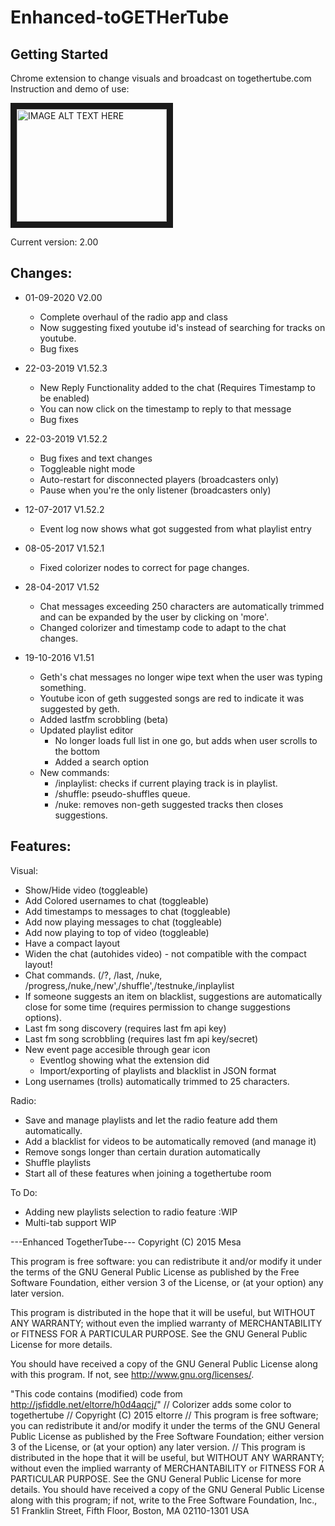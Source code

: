 # Enhanced-toGETHerTube

## Getting Started
Chrome extension to change visuals and broadcast on togethertube.com
Instruction and demo of use:

<a href="http://www.youtube.com/watch?feature=player_embedded&v=k-_7ifroYwc
" target="_blank"><img src="http://img.youtube.com/vi/k-_7ifroYwc/0.jpg" 
alt="IMAGE ALT TEXT HERE" width="240" height="180" border="10" /></a>

Current version:  2.00
## Changes:
* 01-09-2020 V2.00
	* Complete overhaul of the radio app and class
	* Now suggesting fixed youtube id's instead of searching for tracks on youtube.
	* Bug fixes
* 22-03-2019 V1.52.3
	* New Reply Functionality added to the chat (Requires Timestamp to be enabled)
	* You can now click on the timestamp to reply to that message
	* Bug fixes
	
* 22-03-2019 V1.52.2
	* Bug fixes and text changes
	* Toggleable night mode
	* Auto-restart for disconnected players (broadcasters only)
	* Pause when you're the only listener (broadcasters only)

* 12-07-2017 V1.52.2
  * Event log now shows what got suggested from what playlist entry
* 08-05-2017 V1.52.1		
  * Fixed colorizer nodes to correct for page changes.


* 28-04-2017 V1.52
  * Chat messages exceeding 250 characters are automatically trimmed and can be expanded by the user by clicking
		on 'more'.
  * Changed colorizer and timestamp code to adapt to the chat changes.
  

* 19-10-2016 V1.51
  * Geth's chat messages no longer wipe text when the user was typing something.
  * Youtube icon of geth suggested songs are red to indicate it was suggested by geth.
  * Added lastfm scrobbling (beta)
  * Updated playlist editor 
    * No longer loads full list in one go, but adds when user scrolls to the bottom
    * Added a search option
  * New commands:
    * /inplaylist: 	checks if current playing track is in playlist.
    * /shuffle: 		pseudo-shuffles queue.
    * /nuke:			removes non-geth suggested tracks then closes suggestions.
			


## Features:

Visual:
 - Show/Hide video (toggleable)
 - Add Colored usernames to chat (toggleable)
 - Add timestamps to messages to chat (toggleable)
 - Add now playing messages to chat (toggleable)
 - Add now playing to top of video (toggleable)
 - Have a compact layout
 - Widen the chat (autohides video) - not compatible with the compact layout!
 - Chat commands. (/?, /last, /nuke, /progress,/nuke,/new',/shuffle',/testnuke,/inplaylist
 - If someone suggests an item on blacklist, suggestions are automatically close for some time (requires permission to change suggestions options).
 - Last fm song discovery (requires last fm api key)
 - Last fm song scrobbling (requires last fm api key/secret)
 - New event page accesible through gear icon 
   - Eventlog showing what the extension did
   - Import/exporting of playlists and blacklist in JSON format
 - Long usernames (trolls) automatically trimmed to 25 characters.
 
Radio:
 - Save and manage playlists and let the radio feature add them automatically.
 - Add a blacklist for videos to be automatically removed (and manage it)
 - Remove songs longer than certain duration automatically
 - Shuffle playlists
 - Start all of these features when joining a togethertube room

To Do:
  - Adding new playlists selection to radio feature :WIP
  - Multi-tab support WIP
 
 
---Enhanced TogetherTube---
Copyright (C) 2015 Mesa

This program is free software: you can redistribute it and/or modify
it under the terms of the GNU General Public License as published by
the Free Software Foundation, either version 3 of the License, or
(at your option) any later version.

This program is distributed in the hope that it will be useful,
but WITHOUT ANY WARRANTY; without even the implied warranty of
MERCHANTABILITY or FITNESS FOR A PARTICULAR PURPOSE.  See the
GNU General Public License for more details.

You should have received a copy of the GNU General Public License
along with this program.  If not, see <http://www.gnu.org/licenses/>.

"This code contains (modified) code from http://jsfiddle.net/eltorre/h0d4aqcj/"
 //  Colorizer adds some color to togethertube
 //  Copyright (C) 2015 eltorre
 //  This program is free software; you can redistribute it and/or modify it under the terms of the GNU General Public License as published by the Free Software Foundation; either version 3 of the License, or (at your option) any later version.
// This program is distributed in the hope that it will be useful, but WITHOUT ANY WARRANTY; without even the implied warranty of MERCHANTABILITY or FITNESS FOR A PARTICULAR PURPOSE.  See the GNU General Public License for more details. You should have received a copy of the GNU General Public License along with this program; if not, write to the Free Software Foundation, Inc., 51 Franklin Street, Fifth Floor, Boston, MA 02110-1301  USA

